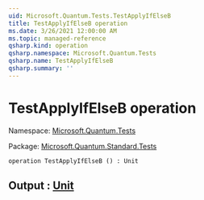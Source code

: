 ```yaml
---
uid: Microsoft.Quantum.Tests.TestApplyIfElseB
title: TestApplyIfElseB operation
ms.date: 3/26/2021 12:00:00 AM
ms.topic: managed-reference
qsharp.kind: operation
qsharp.namespace: Microsoft.Quantum.Tests
qsharp.name: TestApplyIfElseB
qsharp.summary: ''
---
```


# TestApplyIfElseB operation

Namespace: [Microsoft.Quantum.Tests](xref:Microsoft.Quantum.Tests)

Package: [Microsoft.Quantum.Standard.Tests](https://nuget.org/packages/Microsoft.Quantum.Standard.Tests)




```qsharp
operation TestApplyIfElseB () : Unit
```


## Output : [Unit](xref:microsoft.quantum.lang-ref.unit)

